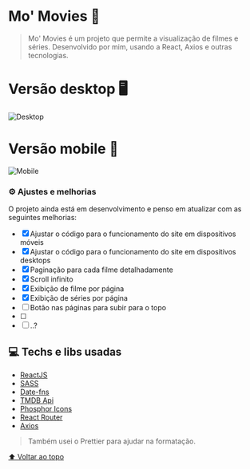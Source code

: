 # Mo' Movies 🎥

> Mo' Movies é um projeto que permite a visualização de filmes e séries. Desenvolvido por mim, usando a React, Axios e outras tecnologias.

# Versão desktop 🖥

![Desktop](https://user-images.githubusercontent.com/92998471/187029927-78978e2a-0d4d-447f-aa93-d88bd1f8d667.png)

# Versão mobile 📱

![Mobile](https://user-images.githubusercontent.com/92998471/187029929-a4f8b98f-ba68-48b3-a7ed-e63e988907f3.png)

### ⚙ Ajustes e melhorias

O projeto ainda está em desenvolvimento e penso em atualizar com as seguintes melhorias:

- [X] Ajustar o código para o funcionamento do site em dispositivos móveis
- [X] Ajustar o código para o funcionamento do site em dispositivos desktops
- [X] Paginação para cada filme detalhadamente
- [X] Scroll infinito
- [X] Exibição de filme por página
- [X] Exibição de séries por página
- [ ] Botão nas páginas para subir para o topo
- [ ] 
- [ ] ..?

## 💻 Techs e libs usadas

- [ReactJS](https://reactjs.org/)
- [SASS](https://sass-lang.com/)
- [Date-fns](https://date-fns.org/)
- [TMDB Api](https://www.themoviedb.org/documentation/api)
- [Phosphor Icons](https://phosphoricons.com/)
- [React Router](https://reactrouter.com/)
- [Axios](https://axios-http.com/docs/intro)

> Também usei o Prettier para ajudar na formatação.

[⬆ Voltar ao topo](#mo-movies)<br>
